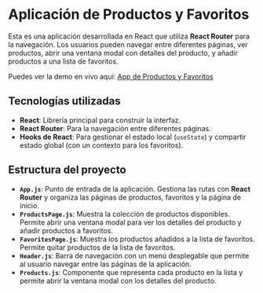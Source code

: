 # Aplicación de Productos y Favoritos

Esta es una aplicación desarrollada en React que utiliza **React Router** para la navegación. Los usuarios pueden navegar entre diferentes páginas, ver productos, abrir una ventana modal con detalles del producto, y añadir productos a una lista de favoritos.

Puedes ver la demo en vivo aquí: [App de Productos y Favoritos](https://bereverte.github.io/products-router-app/)

## Tecnologías utilizadas

- **React**: Librería principal para construir la interfaz.
- **React Router**: Para la navegación entre diferentes páginas.
- **Hooks de React**: Para gestionar el estado local (`useState`) y compartir estado global (con un contexto para los favoritos).

## Estructura del proyecto

- **`App.js`**: Punto de entrada de la aplicación. Gestiona las rutas con **React Router** y organiza las páginas de productos, favoritos y la página de inicio.
- **`ProductsPage.js`**: Muestra la colección de productos disponibles. Permite abrir una ventana modal para ver los detalles del producto y añadir productos a favoritos.
- **`FavoritesPage.js`**: Muestra los productos añadidos a la lista de favoritos. Permite quitar productos de la lista de favoritos.
- **`Header.js`**: Barra de navegación con un menú desplegable que permite al usuario navegar entre las páginas de la aplicación.
- **`Products.js`**: Componente que representa cada producto en la lista y permite abrir la ventana modal con los detalles del producto.
